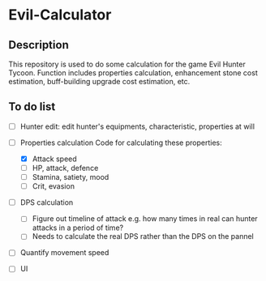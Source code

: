 # Evil-Calculator
## Description
This repository is used to do some calculation for the game Evil Hunter Tycoon.
Function includes properties calculation, enhancement stone cost estimation, buff-building upgrade cost estimation, etc.
## To do list
- [ ] Hunter edit: edit hunter's equipments, characteristic, properties at will
- [ ] Properties calculation
    Code for calculating these properties:
    - [x] Attack speed
    - [ ] HP, attack, defence
    - [ ] Stamina, satiety, mood
    - [ ] Crit, evasion
- [ ] DPS calculation
    - [ ] Figure out timeline of attack e.g. how many times in real can hunter attacks in a period of time?
    - [ ] Needs to calculate the real DPS rather than the DPS on the pannel
- [ ] Quantify movement speed
- [ ] UI



